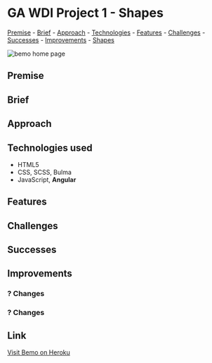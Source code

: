 # GA WDI Project 1 - Shapes
[Premise](#premise "premise") - [Brief](#brief "brief") - [Approach](#approach "approach") - [Technologies](#technologies-used "technologies") - [Features](#features "features") - [Challenges](#challenges "challenges") - [Successes](#successes "successes") - [Improvements](#improvements "improvements") - [Shapes](https://shapes-app.herokuapp.com/ "Shapes")

<img src="" alt="bemo home page">

## Premise

## Brief

## Approach

## Technologies used
* HTML5
* CSS, SCSS, Bulma
* JavaScript, **Angular**

## Features

## Challenges

## Successes

## Improvements

### ? Changes

### ? Changes

## Link ##
[Visit Bemo on Heroku](https://bemo-app.herokuapp.com "Bemo")

